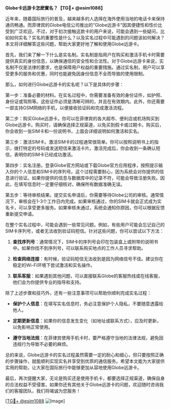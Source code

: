 **Globe卡远游卡怎麽實名？【TG💪+ @esim1088】**

近年来，随着国际旅行的普及，越来越多的人选择在海外使用当地的电话卡来保持通讯畅通。而菲律宾的Globe电信公司推出的“Globe远游卡”因其便捷性和性价比受到广泛欢迎。不过，对于初次接触这款卡的用户来说，可能会遇到一些疑问，比如如何实名？实名的重要性是什么？以及实名过程中可能遇到的问题该如何解决？本文将详细解答这些问题，帮助大家更好地了解和使用Globe远游卡。

首先，我们来了解一下什么是实名制。实名制是指用户在购买和激活手机卡时需要提供真实的身份信息，以确保通信的安全性和合法性。对于Globe远游卡来说，实名制不仅是法律的要求，也是保障用户权益的重要措施。通过实名制，用户可以享受更多的服务和优惠，同时也能避免因身份信息不全而导致的使用限制。

那么，如何进行Globe远游卡的实名呢？以下是具体的步骤：

第一步：准备必要的材料。在实名过程中，你需要准备有效的身份证件，如护照、身份证或驾照等。这些证件必须是清晰可辨的，并且在有效期内。此外，你还需要一部支持GSM网络的手机，以便接收验证码和完成激活流程。

第二步：购买Globe远游卡。你可以在菲律宾的各大超市、便利店或机场购买到Globe远游卡。购买时，请确保选择正规渠道，以免买到假卡或过期卡。购买后，你会收到一张SIM卡和一份说明书，上面会详细说明如何激活和实名。

第三步：激活SIM卡。激活SIM卡的过程通常很简单。你可以按照说明书上的指示，拨打特定的号码或发送短信来激活卡片。激活完成后，你会收到一条确认短信，表明你的SIM卡已经成功激活。

第四步：实名注册。登录Globe官方网站或下载Globe官方应用程序，按照提示输入你的个人信息和SIM卡的序列号。这个过程需要耐心，因为系统会对你提供的信息进行验证。如果你提供的信息与数据库中的记录不符，可能会导致注册失败。因此，在填写信息时一定要仔细核对，确保所有数据准确无误。

第五步：等待审核结果。提交实名申请后，你需要等待Globe公司的审核。通常情况下，审核会在1-3个工作日内完成。如果审核通过，你的SIM卡就会正式成为实名卡，可以享受更多服务。如果审核未通过，系统会通知你原因，你可以根据反馈重新提交申请。

在整个实名过程中，可能会遇到一些常见问题。例如，有些用户可能会忘记自己的SIM卡序列号，或者无法收到验证码短信。针对这些问题，你可以尝试以下方法：

1. **查找序列号**：通常情况下，SIM卡的序列号会印在包装盒上或附带的说明书中。如果你找不到序列号，可以联系购买地点的工作人员寻求帮助。
   
2. **检查网络连接**：有时候，验证码短信无法收到是因为网络信号不佳。建议你在稳定的Wi-Fi环境下尝试激活和实名操作。

3. **联系客服**：如果遇到其他问题，可以直接联系Globe的客服热线或在线客服，他们会为你提供专业的指导和支持。

除了上述步骤和技巧外，还有一些注意事项可以帮助你顺利完成实名过程：

- **保护个人信息**：在填写实名信息时，务必注意保护个人隐私，不要随意透露给他人。
  
- **定期更新信息**：如果你的信息发生变化（如地址或联系方式），应及时更新，以免影响正常使用。

- **遵守当地法规**：在菲律宾使用手机卡时，要严格遵守当地的法律法规，避免因违规行为导致不必要的麻烦。

总的来说，Globe远游卡的实名过程虽然需要一定的耐心和细心，但只要按照正确的步骤操作，就能顺利实现实名并享受到优质的通信服务。希望本文能为大家提供实用的帮助，让大家在国际旅行中能够更加从容地使用Globe远游卡。

最后，再次提醒大家，无论是购买还是使用手机卡，都要选择正规渠道，确保自身的合法权益不受侵害。如果你还有其他关于Globe远游卡的问题，欢迎随时咨询我们的客服团队，我们将竭诚为您服务！

[[TG💪+ @esim1088](https://t.me/s/esim1088) ![Image](https://i.postimg.cc/4NQfJmqS/Snipaste-2025-05-13-00-14-12.png)]